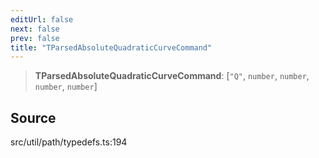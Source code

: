 ```yaml
---
editUrl: false
next: false
prev: false
title: "TParsedAbsoluteQuadraticCurveCommand"
---
```


> **TParsedAbsoluteQuadraticCurveCommand**: [`"Q"`, `number`, `number`, `number`, `number`]

## Source

src/util/path/typedefs.ts:194
